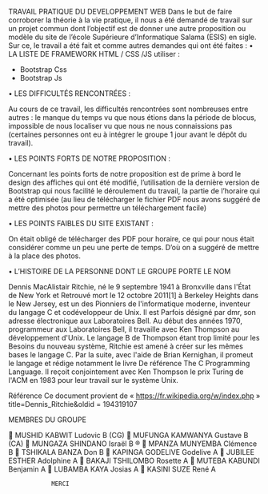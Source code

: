 TRAVAIL PRATIQUE DU DEVELOPPEMENT WEB
Dans le but de faire corroborer la théorie à la vie pratique, il nous a été demandé de travail sur un projet commun dont l’objectif est de donner une autre proposition ou modèle du site de l’école Supérieure d’Informatique Salama (ESIS) en sigle.
Sur ce, le travail a été fait et comme autres demandes qui ont été faites :
•	LA LISTE DE FRAMEWORK HTML / CSS /JS utiliser :
-	Bootstrap Css
-	Bootstrap Js

•	LES DIFFICULTÉS RENCONTRÉES :

Au cours de ce travail, les difficultés rencontrées sont nombreuses entre autres : le manque du temps vu que nous étions dans la période de blocus, impossible de nous localiser vu que nous ne nous connaissions pas (certaines personnes ont eu à intégrer le groupe 1 jour avant le dépôt du travail).

•	LES POINTS FORTS DE NOTRE PROPOSITION :

Concernant les points forts de notre proposition est de prime à bord le design des affiches qui ont été modifié, l’utilisation de la dernière version de Bootstrap qui nous facilité le déroulement du travail, la partie de l’horaire qui a été optimisée (au lieu de télécharger le fichier PDF nous avons suggéré de mettre des photos pour permettre un téléchargement facile)

•	LES POINTS FAIBLES DU SITE EXISTANT :

 On était obligé de télécharger des PDF pour horaire, ce qui pour nous était considérer comme un peu une perte de temps. D’où on a suggéré de mettre à la place des photos.



•	L’HISTOIRE DE LA PERSONNE DONT LE GROUPE PORTE LE NOM

Dennis MacAlistair Ritchie, né le 9 septembre 1941 à Bronxville dans l'État de New York et Retrouvé mort le 12 octobre 2011[1] à Berkeley Heights dans le New Jersey, est un des Pionniers de l'informatique moderne, inventeur du langage C et codéveloppeur de Unix. Il est Parfois désigné par dmr, son adresse électronique aux Laboratoires Bell.
Au début des années 1970, programmeur aux Laboratoires Bell, il travaille avec Ken
Thompson au développement d'Unix. Le langage B de Thompson étant trop limité pour les Besoins du nouveau système, Ritchie est amené à créer sur les mêmes bases le langage C.
Par la suite, avec l'aide de Brian Kernighan, il promeut le langage et rédige notamment le livre De référence The C Programming Language.
Il reçoit conjointement avec Ken Thompson le prix Turing de l'ACM en 1983 pour leur travail sur le système Unix.

Référence
Ce document provient de « https://fr.wikipedia.org/w/index.php »
title=Dennis_Ritchie&oldid = 194319107 

MEMBRES DU GROUPE

	MUSHID KABWIT Ludovic B (CG)
	MUFUNGA KAMWANYA Gustave B (CA)
	MUNGAZA SHINDANO Israël B ®
	MPANZA MUNYEMBA Clémence B
	TSHIKALA BANZA Don B
	KAPINGA GODELIVE Godelive A
	JUBILEE ESTHER Adolphine A
	BAKAJI TSHILOMBO Rosette A
	MUTEBA KABUNDI Benjamin A
	LUBAMBA KAYA Josias A
	KASINI SUZE René A





				MERCI

